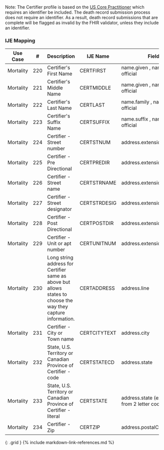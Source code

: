 Note: The Certifier profile is based on the [US Core Practitioner](http://hl7.org/fhir/us/core/STU5.0.1/StructureDefinition-us-core-practitioner.html) which requires an identifier be included.
The death record submission process does not require an identifier.  As a result, death record submissions that are complete will be flagged as invalid by the FHIR validator, unless they include
an identifier.
### IJE Mapping

| **Use Case** |  **#**   |  **Description**  | **IJE Name**  |  **Field**  |  **Type**  | **Value Set/Comments**  |
| :---------: | --------------- | ------------ | ------------- | ---------- | ---------- | -------------- |
| Mortality | 220 | Certifier's First Name | CERTFIRST | name.given , name.use = official |string |- |
| Mortality | 221 | Certifier's Middle Name | CERTMIDDLE | name.given , name.use = official |string |- |
| Mortality | 222 | Certifier's Last Name | CERTLAST | name.family , name.use = official |string |- |
| Mortality | 223 | Certifier's Suffix Name | CERTSUFFIX | name.suffix , name.use = official |string |- |
| Mortality | 224 | Certifier - Street number | CERTSTNUM | address.extension[stnum] |string |- |
| Mortality | 225 | Certifier - Pre Directional | CERTPREDIR | address.extension[predir] |string |- |
| Mortality | 226 | Certifier - Street name | CERTSTRNAME | address.extension[stname] |string |- |
| Mortality | 227 | Certifier - Street designator | CERTSTRDESIG | address.extension[stdesig] |string |- |
| Mortality | 228 | Certifier - Post Directional | CERTPOSTDIR | address.extension[postdir] |string |- |
| Mortality | 229 | Certifier - Unit or apt number | CERTUNITNUM | address.extension[unitnum] |string |- |
| Mortality | 230 | Long string address for Certifier same as above but allows states to choose the way they capture information. | CERTADDRESS | address.line  |string |- |
| Mortality | 231 | Certifier - City or Town name | CERTCITYTEXT | address.city  |string |- |
| Mortality | 232 | State, U.S. Territory or Canadian Province of Certifier - code | CERTSTATECD | address.state |string |[ValueSetStatesTerritoriesAndProvincesVitalRecords] |
| Mortality | 233 | State, U.S. Territory or Canadian Province of Certifier - literal | CERTSTATE | address.state (expanded from 2 letter code) |string |See [StateLiterals] |
| Mortality | 234 | Certifier - Zip | CERTZIP | address.postalCode |string |- |
{: .grid }
{% include markdown-link-references.md %}
